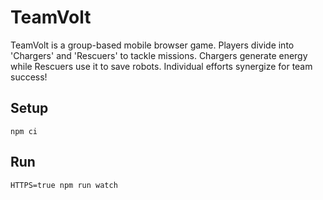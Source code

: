 # TeamVolt

TeamVolt is a group-based mobile browser game. Players divide into 'Chargers' and 'Rescuers' to tackle missions. Chargers generate energy while Rescuers use it to save robots. Individual efforts synergize for team success!

## Setup

```
npm ci
```

## Run

```
HTTPS=true npm run watch
```
